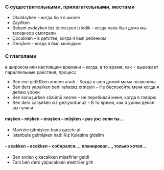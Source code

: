 
###	С существительными, прилагательными, местами

- Okuldayken – когда был в школе
- Zayıfken
- Babam evdeyken biz televizyon izledik – когда папа был дома мы телевизор смотрели
- Çocukken – в детстве, когда я был ребенком
- Gençken – когда я был молодым

### С глаголами 
в широком или настоящем времени – когда, в то время, как = выражает параллельные действия, процесс

- Ben eve gidERken annem aradı 
  – Когда я шел домой мама позвонила
- Ben ders yaparken beni rahatsız etmeyin 
  – Не беспокойте меня когда я делаю уроки
- Ben konuşurken sözümü kesme 
  – не перебивай меня, когда я говорю
- Ben ders çalışırken siz geziyordunuz 
  – В то время, как я уроки делал вы гуляли

#### mışken – mişken – muşken – müşken – раз уж: ecли ты...

- Markete gitmişken bana gazete al
- İstanbula gelmişken hadi Kız Kulesine gidelim

#### - acakken – ecekken – cобирался..., планировал..., только хотел...

- Ben evden çıkacakken misafirler geldi
- Tam ben ders yapacakken elektriler gitti 
